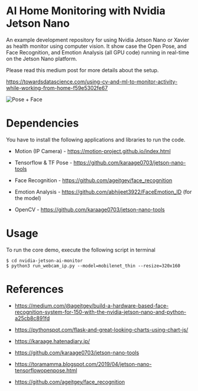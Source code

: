 # AI Home Monitoring with Nvidia Jetson Nano 
An example development repository for using Nvidia Jetson Nano or Xavier as health monitor using computer vision. It show case the Open Pose, and Face Recognition, and Emotion Analysis (all GPU code) running in real-time on the Jetson Nano platform. 

Please read this medium post for more details about the setup. 

https://towardsdatascience.com/using-cv-and-ml-to-monitor-activity-while-working-from-home-f59e5302fe67

![Pose + Face](https://github.com/raymondlo84/nvidia-jetson-health-monitor/blob/master/sample_outputs/pose_face.gif)

# Dependencies

You have to install the following applications and libraries to run the code.

- Motion (IP Camera) - https://motion-project.github.io/index.html

- Tensorflow & TF Pose - https://github.com/karaage0703/jetson-nano-tools

- Face Recognition - https://github.com/ageitgey/face_recognition 

- Emotion Analysis - https://github.com/abhijeet3922/FaceEmotion_ID (for the model)

- OpenCV - https://github.com/karaage0703/jetson-nano-tools


# Usage 

To run the core demo, execute the following script in terminal 
```
$ cd nvidia-jetson-ai-monitor
$ python3 run_webcam_ip.py --model=mobilenet_thin --resize=320x160
```

# References
- https://medium.com/@ageitgey/build-a-hardware-based-face-recognition-system-for-150-with-the-nvidia-jetson-nano-and-python-a25cb8c891fd

- https://pythonspot.com/flask-and-great-looking-charts-using-chart-js/

- https://karaage.hatenadiary.jp/

- https://github.com/karaage0703/jetson-nano-tools

- https://toramamma.blogspot.com/2019/04/jetson-nano-tensorflowopenpose.html

- https://github.com/ageitgey/face_recognition
